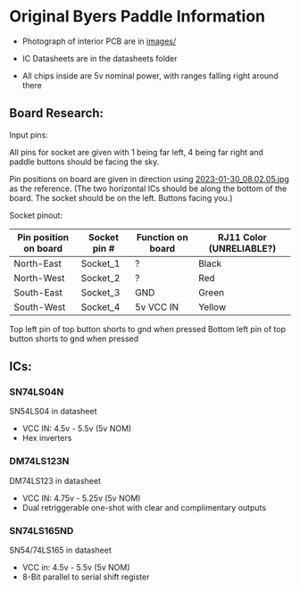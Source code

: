 # Original Byers Paddle Information

* Photograph of interior PCB are in [images/](images/)

* IC Datasheets are in the datasheets folder

* All chips inside are 5v nominal power, with ranges falling right around there

## Board Research:

Input pins:

All pins for socket are given with 1 being far left, 4 being far right and paddle buttons should be facing the sky.

Pin positions on board are given in direction using [2023-01-30_08.02.05.jpg](images/2023-01-30_08.02.05.jpg) as the reference. (The two horizontal ICs should be along the bottom of the board. The socket should be on the left. Buttons facing you.)

Socket pinout:

| Pin position on board | Socket pin # | Function on board | RJ11 Color (UNRELIABLE?) |
| --------------------- | ------------ | ----------------- | ------------------------ |
| North-East            | Socket_1     | ?                 | Black                    |
| North-West            | Socket_2     | ?                 | Red                      |
| South-East            | Socket_3     | GND               | Green                    |
| South-West            | Socket_4     | 5v VCC IN         | Yellow                   |

Top left pin of top button shorts to gnd when pressed
Bottom left pin of top button shorts to gnd when pressed

## ICs:

### SN74LS04N

SN54LS04 in datasheet 

* VCC IN: 4.5v - 5.5v (5v NOM)
* Hex inverters

### DM74LS123N

DM74LS123 in datasheet

* VCC IN: 4.75v - 5.25v (5v NOM)
* Dual retriggerable one-shot with clear and complimentary outputs

### SN74LS165ND

SN54/74LS165 in datasheet

* VCC in: 4.5v - 5.5v (5v NOM)
* 8-Bit parallel to serial shift register
